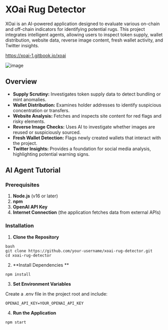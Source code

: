# XOai Rug Detector

XOai is an AI-powered application designed to evaluate various on-chain and off-chain indicators for identifying potential rugs. This project integrates intelligent agents, allowing users to inspect token supply, wallet distribution, website data, reverse image content, fresh wallet activity, and Twitter insights.

https://xoai-1.gitbook.io/xoai

![image](https://github.com/user-attachments/assets/833284a6-a6a6-4544-854f-467525a8f538)


## Overview

- **Supply Scrutiny:** Investigates token supply data to detect bundling or mint anomalies.
- **Wallet Distribution:** Examines holder addresses to identify suspicious concentration or transfers.
- **Website Analysis:** Fetches and inspects site content for red flags and risky elements.
- **Reverse Image Checks:** Uses AI to investigate whether images are reused or suspiciously sourced.
- **Fresh Wallet Detection:** Flags newly created wallets that interact with the project.
- **Twitter Insights:** Provides a foundation for social media analysis, highlighting potential warning signs.

## AI Agent Tutorial

### Prerequisites

1. **Node.js** (v16 or later)  
2. **npm**  
3. **OpenAI API Key**  
4. **Internet Connection** (the application fetches data from external APIs)

### Installation

1. **Clone the Repository**  
``` 
bash
git clone https://github.com/your-username/xoai-rug-detector.git
cd xoai-rug-detector 
```

2. **Install Dependencies **
``` 
npm install
``` 

3. **Set Environment Variables**

Create a .env file in the project root and include:
```
OPENAI_API_KEY=YOUR_OPENAI_API_KEY
```

4. **Run the Application**
```
npm start
```
